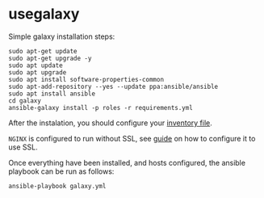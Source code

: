 # usegalaxy

Simple galaxy installation steps:

```
sudo apt-get update
sudo apt-get upgrade -y
sudo apt update
sudo apt upgrade
sudo apt install software-properties-common
sudo apt-add-repository --yes --update ppa:ansible/ansible
sudo apt install ansible
cd galaxy
ansible-galaxy install -p roles -r requirements.yml
```
After the instalation, you should configure your [inventory file](https://training.galaxyproject.org/training-material/topics/admin/tutorials/ansible/tutorial.html#inventory-file).

```NGINX``` is configured to run without SSL, see [guide](https://training.galaxyproject.org/training-material/topics/admin/tutorials/ansible-galaxy/tutorial.html#nginx) on how to configure it to use SSL.

Once everything have been installed, and hosts configured, the ansible playbook can be run as follows:
```
ansible-playbook galaxy.yml
```
